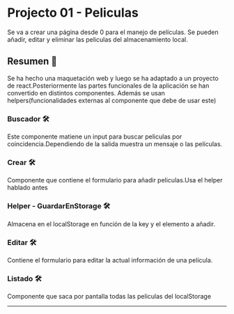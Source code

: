 # Projecto 01 - Peliculas
Se va a crear una página desde 0 para el manejo de películas. Se pueden añadir, editar y eliminar las peliculas del
almacenamiento local.

## Resumen 🚀
Se ha hecho una maquetación web y luego se ha adaptado a un proyecto de react.Posteriormente las partes funcionales
de la aplicación se han convertido en distintos componentes. Además se usan helpers(funcionalidades externas al componente que debe de usar este)

### Buscador 🛠️
Este componente matiene un input para buscar peliculas por coincidencia.Dependiendo de la salida muestra un mensaje o las películas.

### Crear 🛠️
Componente que contiene el formulario para añadir peliculas.Usa el helper hablado antes

### Helper - GuardarEnStorage 🛠️
Almacena en el localStorage en función de la key y el elemento a añadir.

### Editar 🛠️
Contiene el formulario para editar la actual información de una película.

### Listado 🛠️
Componente que saca por pantalla todas las peliculas del localStorage

---
